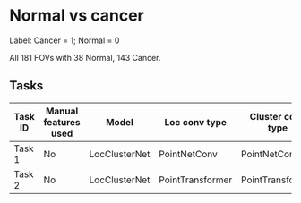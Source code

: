 # Normal vs cancer

Label: Cancer = 1; Normal = 0

All 181 FOVs with 38 Normal, 143 Cancer.

## Tasks

| Task ID  | Manual features used | Model | Loc conv type | Cluster conv type |
| ------------- | ------------- | ------------- | ------------- |------------- |
| Task 1  | No  | LocClusterNet | PointNetConv | PointNetConv |
| Task 2  | No  | LocClusterNet | PointTransformer | PointTransformer |